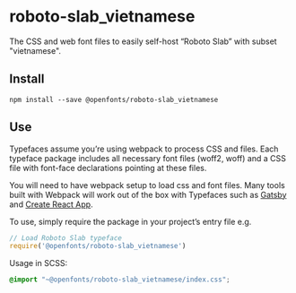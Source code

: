 
# roboto-slab_vietnamese

The CSS and web font files to easily self-host “Roboto Slab” with subset "vietnamese".

## Install

`npm install --save @openfonts/roboto-slab_vietnamese`

## Use

Typefaces assume you’re using webpack to process CSS and files. Each typeface
package includes all necessary font files (woff2, woff) and a CSS file with
font-face declarations pointing at these files.

You will need to have webpack setup to load css and font files. Many tools built
with Webpack will work out of the box with Typefaces such as [Gatsby](https://github.com/gatsbyjs/gatsby)
and [Create React App](https://github.com/facebookincubator/create-react-app).

To use, simply require the package in your project’s entry file e.g.

```javascript
// Load Roboto Slab typeface
require('@openfonts/roboto-slab_vietnamese')
```

Usage in SCSS:
```scss
@import "~@openfonts/roboto-slab_vietnamese/index.css";
```
